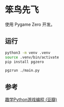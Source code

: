 # 笨鸟先飞

使用 Pygame Zero 开发。

## 运行

```sh
python3 -m venv .venv
source .venv/bin/activate
pip install pgzero

pgzrun ./main.py
```

## 参考

[趣学Python游戏编程 (豆瓣)](https://book.douban.com/subject/35108463/)

